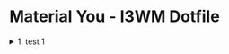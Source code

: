 # Material You - I3WM Dotfile
<details> <summary>1. test 1</summary>
## Installation

To use this dotfile , follow these steps:

### 1. Install Dependencies

#### Install Dependencies - Packages

To install the required packages on different Linux distributions, use the following commands:

##### - Debian/Ubuntu-based:
```bash
sudo apt update && sudo apt install git unzip zip picom rofi bluez polybar thunar xclip feh -y
```
##### - Arch/Manjaro
```bash
sudo pacman -S git unzip zip picom rofi bluez polybar thunar xclip feh --noconfirm
```
##### - Fedora
```bash
sudo dnf install git unzip zip picom rofi bluez polybar thunar xclip feh -y
```
##### - OpenSUSE
```bash
sudo zypper install git unzip zip picom rofi bluez polybar thunar xclip feh -y
```
### - 2. Install Fonts

#### Create a local fonts directory if it doesn't exist
```bash
mkdir -p ~/.local/share/fonts
```

#### Download the fonts zip files
##### - JetBrainsMono
```bash
wget https://github.com/ryanoasis/nerd-fonts/releases/download/v3.2.1/JetBrainsMono.zip
```
##### - Google Sans
```bash
git clone https://github.com/hprobotic/Google-Sans-Font.git
```
##### - Iosevka
```bash
wget https://github.com/ryanoasis/nerd-fonts/releases/download/v3.2.1/Iosevka.zip
```

##### Unzip and move the downloaded files
```bash
unzip JetBrainsMono.zip -d ~/.local/share/fonts/Iosevka
```
```bash
unzip Iosevka.zip -d ~/.local/share/fonts/Iosevka
```
```bash
mv JetBrainsMono/* ~/.local/share/fonts/Google-Sans-Font
```

##### Clean up the downloaded zip file and extracted directory
```bash
rm -rf JetBrainsMono JetBrainsMono.zip
```
```bash
rm -rf Iosevka.zip
```
```bash
rm -rf Google-Sans-Font
```

### Acknowledgments
The Rofi theme **simple-nighttokyo.rasi** was modified and taken from [Github Repository](https://github.com/newmanls/rofi-themes-collection)
